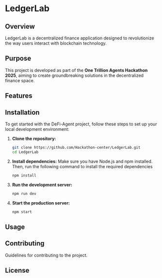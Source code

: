 # LedgerLab

## Overview
LedgerLab is a decentralized finance application designed to revolutionize the way users interact with blockchain technology.

## Purpose
This project is developed as part of the **One Trillion Agents Hackathon 2025**, aiming to create groundbreaking solutions in the decentralized finance space.

## Features

## Installation
To get started with the DeFi-Agent project, follow these steps to set up your local development environment:

1. **Clone the repository:**
   ```bash
   git clone https://github.com/Hackathon-center/LedgerLab.git
   cd LedgerLab
   

2. **Install dependencies:**
Make sure you have Node.js and npm installed. Then, run the following command to install the required dependencies
   ```bash
   npm install
   
3. **Run the development server:**
   ```bash
   npm run dev

4. **Start the production server:**
   ```bash
   npm start
   
## Usage

## Contributing
Guidelines for contributing to the project.

## License



